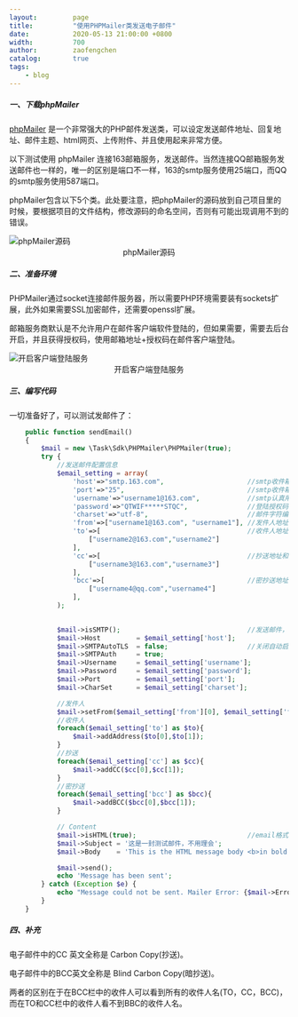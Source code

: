 ```yaml
---
layout:         page
title:          "使用PHPMailer类发送电子邮件"
date:           2020-05-13 21:00:00 +0800
width:          700
author:         zaofengchen
catalog:        true
tags:
    - blog
---
```


##### 一、下载phpMailer
[phpMailer](https://github.com/PHPMailer/PHPMailer) 是一个非常强大的PHP邮件发送类，可以设定发送邮件地址、回复地址、邮件主题、html网页、上传附件、并且使用起来非常方便。

以下测试使用 phpMailer 连接163邮箱服务，发送邮件。当然连接QQ邮箱服务发送邮件也一样的，唯一的区别是端口不一样，163的smtp服务使用25端口，而QQ的smtp服务使用587端口。

phpMailer包含以下5个类。此处要注意，把phpMailer的源码放到自己项目里的时候，要根据项目的文件结构，修改源码的命名空间，否则有可能出现调用不到的错误。

<img src="https://tva1.sinaimg.cn/large/007S8ZIlgy1ger493i2i2j30s108y0t3.jpg" alt="phpMailer源码" width="{{ page.width}}" align="bottom" />
<center>phpMailer源码</center>


##### 二、准备环境
PHPMailer通过socket连接邮件服务器，所以需要PHP环境需要装有sockets扩展，此外如果需要SSL加密邮件，还需要openssl扩展。

邮箱服务商默认是不允许用户在邮件客户端软件登陆的，但如果需要，需要去后台开启，并且获得授权码，使用邮箱地址+授权码在邮件客户端登陆。

<img src="https://tva1.sinaimg.cn/large/007S8ZIlgy1ger495elanj30kq0b53zq.jpg" alt="开启客户端登陆服务" width="{{ page.width}}" align="bottom" />
<center>开启客户端登陆服务</center>


##### 三、编写代码
一切准备好了，可以测试发邮件了：
```php
    public function sendEmail()
    {
        $mail = new \Task\Sdk\PHPMailer\PHPMailer(true);
        try {
            //发送邮件配置信息
            $email_setting = array(
                'host'=>"smtp.163.com",                     //smtp收件箱地址
                'port'=>"25",                               //smtp收件箱端口
                'username'=>"username1@163.com",            //smtp认真用户名和密码
                'password'=>"QTWIF*****STQC",               //登陆授权码
                'charset'=>"utf-8",                         //邮件字符编码
                'from'=>["username1@163.com", "username1"], //发件人地址
                'to'=>[                                     //收件人地址和名称，可多个
                    ["username2@163.com","username2"]
                ],
                'cc'=>[                                     //抄送地址和名称，可多个
                    ["username3@163.com","username3"]
                ],
                'bcc'=>[                                    //密抄送地址和名称，可多个
                    ["username4@qq.com","username4"]
                ],
            );

            
            $mail->isSMTP();                                //发送邮件，使用smtp协议               
            $mail->Host         = $email_setting['host'];                        
            $mail->SMTPAutoTLS  = false;                    //关闭自动启用TLS加密
            $mail->SMTPAuth     = true;                              
            $mail->Username     = $email_setting['username'];                 
            $mail->Password     = $email_setting['password'];                         
            $mail->Port         = $email_setting['port'];                                 
            $mail->CharSet      = $email_setting['charset'];                          

            //发件人
            $mail->setFrom($email_setting['from'][0], $email_setting['from'][1]);
            //收件人
            foreach($email_setting['to'] as $to){
                $mail->addAddress($to[0],$to[1]);
            }
            //抄送
            foreach($email_setting['cc'] as $cc){
                $mail->addCC($cc[0],$cc[1]);
            }
            //密抄送
            foreach($email_setting['bcc'] as $bcc){
                $mail->addBCC($bcc[0],$bcc[1]);
            }

            // Content
            $mail->isHTML(true);                            //email格式为HTML
            $mail->Subject = '这是一封测试邮件，不用理会';
            $mail->Body    = 'This is the HTML message body <b>in bold!</b>';

            $mail->send();
            echo 'Message has been sent';
        } catch (Exception $e) {
            echo "Message could not be sent. Mailer Error: {$mail->ErrorInfo}";
        }
    }
```

##### 四、补充
电子邮件中的CC 英文全称是 Carbon Copy(抄送)。

电子邮件中的BCC英文全称是 Blind Carbon Copy(暗抄送)。

两者的区别在于在BCC栏中的收件人可以看到所有的收件人名(TO，CC，BCC)，而在TO和CC栏中的收件人看不到BBC的收件人名。
